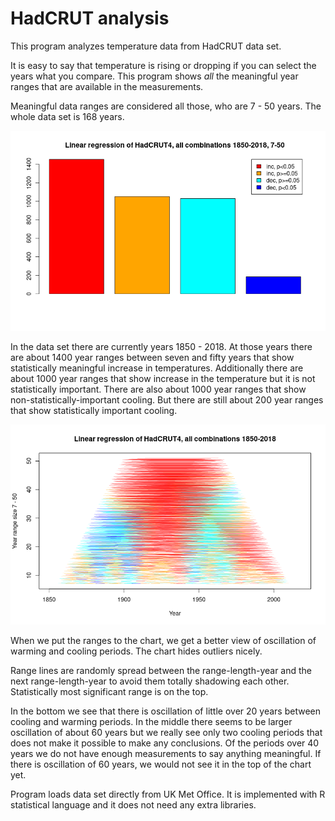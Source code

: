 # HadCRUT analysis

This program analyzes temperature data from HadCRUT data set.

It is easy to say that temperature is rising or dropping if you can select
the years what you compare. This program shows *all* the meaningful year
ranges that are available in the measurements.

Meaningful data ranges are considered all those, who are 7 - 50 years.
The whole data set is 168 years.

![Barchart](barchart-2020.png)

In the data set there are currently years 1850 - 2018. At those
years there are about 1400 year ranges between seven and fifty
years that show statistically meaningful increase in temperatures.
Additionally there are about 1000 year ranges that show increase in
the temperature but it is not statistically important. There are
also about 1000 year ranges that show non-statistically-important
cooling. But there are still about 200 year ranges that show
statistically important cooling.

![Chart](chart-2020.png)

When we put the ranges to the chart, we get a better view of
oscillation of warming and cooling periods. The chart hides
outliers nicely.

Range lines are randomly spread between the range-length-year and
the next range-length-year to avoid them totally shadowing each other.
Statistically most significant range is on the top.

In the bottom we see that there is oscillation of little over 20 years
between cooling and warming periods. In the middle there seems
to be larger oscillation of about 60 years but we really see only
two cooling periods that does not make it possible to make
any conclusions. Of the periods over 40 years we do not
have enough measurements to say anything meaningful. If there
is oscillation of 60 years, we would not see it in the top of the
chart yet.

Program loads data set directly from UK Met Office.
It is implemented with R statistical language and it does not
need any extra libraries.
